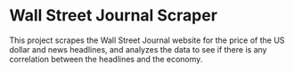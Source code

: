 # Wall Street Journal Scraper

This project scrapes the Wall Street Journal website for the price of the US dollar and news headlines, and analyzes the data to see if there is any correlation between the headlines and the economy.